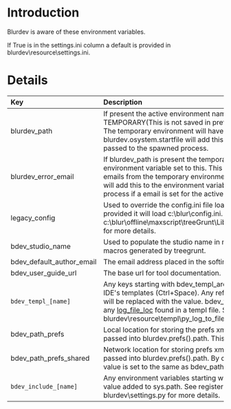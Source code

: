 # Introduction #

Blurdev is aware of these environment variables.

If True is in the settings.ini column a default is provided in blurdev\resource\settings.ini.

# Details #

|Key|Description|settings.ini|
|:--|:----------|:-----------|
|blurdev\_path|If present the active environment name will be set to TEMPORARY(This is not saved in prefs and disappears on close.). The temporary environment will have its path set to the value. blurdev.osystem.startfile will add this to the environment variables passed to the spawned process.|False|
|blurdev\_error\_email|If blurdev\_path is present the temporary environment will have its environment variable set to this. This way you can receive error emails from the temporary environments. blurdev.osystem.startfile will add this to the environment variables passed to the spawned process if a email is set for the active environment.|False|
|legacy\_config|Used to override the config.ini file loaded in maxscript. If not provided it will load c:\blur\config.ini. See c:\blur\offline\maxscript\treeGrunt\Lib\startup\blurStartupMaxLib.ms for more details.|False|
|bdev\_studio\_name|Used to populate the studio name in maxscript and softimage macros generated by treegrunt.|True|
|bdev\_default\_author\_email|The email address placed in the softimage tool macros.|True|
|bdev\_user\_guide\_url|The base url for tool documentation.|True|
|`bdev_templ_[name]`|Any keys starting with bdev\_templ_are used to replace values in the IDE's templates (Ctrl+Space). Any references to the `[name]` section will be replaced with the value. bdev\_templ\_log\_file\_loc will replace any [log\_file\_loc](log_file_loc.md) found in a templ file. See blurdev\resource\templ\py\_log\_to\_file.templ for a example._|True|
|bdev\_path\_prefs|Local location for storing the prefs xml files. Used if shared=False is passed into blurdev.prefs().path. This is the default.|True|
|bdev\_path\_prefs\_shared|Network location for storing prefs xml files. Used if shared=True is passed into blurdev.prefs().path. By default for offsite installers this value is set to the same as bdev\_path\_prefs.|True|
|`bdev_include_[name]`|Any environment variables starting with `bdev_include_` have their value added to sys.path. See registerPath(path) in blurdev\settings.py for more details.|True|